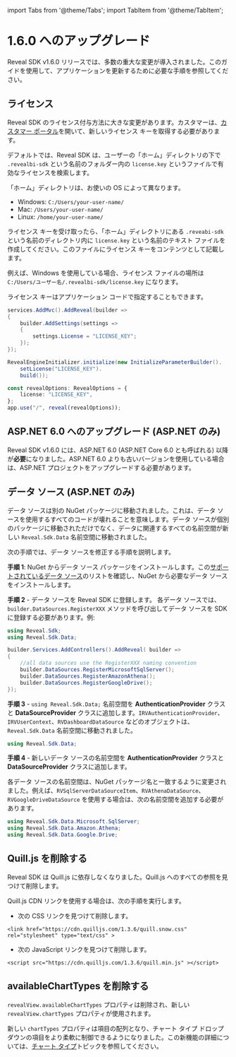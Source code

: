 import Tabs from '@theme/Tabs';
import TabItem from '@theme/TabItem';

# 1.6.0 へのアップグレード

Reveal SDK v1.6.0 リリースでは、多数の重大な変更が導入されました。このガイドを使用して、アプリケーションを更新するために必要な手順を参照してください。

## ライセンス

Reveal SDK のライセンス付与方法に大きな変更があります。カスタマーは、[カスタマー ポータル](https://account.infragistics.com/subscriptions)を開いて、新しいライセンス キーを取得する必要があります。

デフォルトでは、Reveal SDK は、ユーザーの「ホーム」ディレクトリの下で `.revealbi-sdk` という名前のフォルダー内の `license.key` というファイルで有効なライセンスを検索します。

「ホーム」ディレクトリは、お使いの OS によって異なります。
- Windows: `C:/Users/your-user-name/`
- Mac: `/Users/your-user-name/`
- Linux: `/home/your-user-name/`

ライセンス キーを受け取ったら、「ホーム」ディレクトリにある `.reveabi-sdk` という名前のディレクトリ内に `license.key` という名前のテキスト ファイルを作成してください。このファイルにライセンス キーをコンテンツとして記載します。

例えば、Windows を使用している場合、ライセンス ファイルの場所は `C:/Users/ユーザー名/.revealbi-sdk/license.key` になります。

ライセンス キーはアプリケーション コードで指定することもできます。

<Tabs groupId="code" queryString>
  <TabItem value="aspnet" label="ASP.NET" default>

```cs
services.AddMvc().AddReveal(builder => 
{
    builder.AddSettings(settings =>
    {
        settings.License = "LICENSE_KEY";
    });
});
```

  </TabItem>

  <TabItem value="java" label="Java">

```java
RevealEngineInitializer.initialize(new InitializeParameterBuilder().
    setLicense("LICENSE_KEY").
    build());
```

  </TabItem>

  <TabItem value="node" label="Node.js">    

```ts
const revealOptions: RevealOptions = {
	license: "LICENSE_KEY",
};
app.use("/", reveal(revealOptions));
```

  </TabItem>
</Tabs>

## ASP.NET 6.0 へのアップグレード (ASP.NET のみ)
Reveal SDK v1.6.0 には、ASP.NET 6.0 (ASP.NET Core 6.0 とも呼ばれる) 以降が**必要**になりました。ASP.NET 6.0 よりも古いバージョンを使用している場合は、ASP.NET プロジェクトをアップグレードする必要があります。


## データ ソース (ASP.NET のみ)
データ ソースは別の NuGet パッケージに移動されました。これは、データ ソースを使用するすべてのコードが壊れることを意味します。データ ソースが個別のパッケージに移動されただけでなく、データに関連するすべての名前空間が新しい `Reveal.Sdk.Data` 名前空間に移動されました。

次の手順では、データ ソースを修正する手順を説明します。

**手順 1**: NuGet からデータ ソース パッケージをインストールします。この[サポートされているデータ ソース](/web/datasources#サポートされているデータ-ソース)のリストを確認し、NuGet から必要なデータ ソースをインストールします。

**手順 2** - データ ソースを Reveal SDK に登録します。 各データ ソースでは、`builder.DataSources.RegisterXXX` メソッドを呼び出してデータ ソースを SDK に登録する必要があります。例:

<Tabs groupId="code" queryString>
  <TabItem value="aspnet" label="ASP.NET" default>

```cs
using Reveal.Sdk;
using Reveal.Sdk.Data;

builder.Services.AddControllers().AddReveal( builder =>
{
    //all data sources use the RegisterXXX naming convention
    builder.DataSources.RegisterMicrosoftSqlServer();
    builder.DataSources.RegisterAmazonAthena();
    builder.DataSources.RegisterGoogleDrive();
});
```

  </TabItem>

</Tabs>

**手順 3** - `using Reveal.Sdk.Data;` 名前空間を **AuthenticationProvider** クラスと **DataSourceProvider** クラスに追加します。`IRVAuthenticationProvider`、`IRVUserContext`、`RVDashboardDataSource` などのオブジェクトは、`Reveal.Sdk.Data` 名前空間に移動されました。

```cs
using Reveal.Sdk.Data;
```

**手順 4** - 新しいデータ ソースの名前空間を **AuthenticationProvider** クラスと **DataSourceProvider** クラスに追加します。

各データ ソースの名前空間は、NuGet パッケージ名と一致するように変更されました。例えば、`RVSqlServerDataSourceItem`、`RVAthenaDataSource`、`RVGoogleDriveDataSource` を使用する場合は、次の名前空間を追加する必要があります。

```cs
using Reveal.Sdk.Data.Microsoft.SqlServer;
using Reveal.Sdk.Data.Amazon.Athena;
using Reveal.Sdk.Data.Google.Drive;
```

## Quill.js を削除する
Reveal SDK は Quill.js に依存しなくなりました。Quill.js へのすべての参照を見つけて削除します。

Quill.js CDN リンクを使用する場合は、次の手順を実行します。

- 次の CSS リンクを見つけて削除します。
```
<link href="https://cdn.quilljs.com/1.3.6/quill.snow.css" rel="stylesheet" type="text/css" >
```

- 次の JavaScript リンクを見つけて削除します。
```
<script src="https://cdn.quilljs.com/1.3.6/quill.min.js" ></script>
```

## availableChartTypes を削除する

`revealView.availableChartTypes` プロパティは削除され、新しい `revealView.chartTypes` プロパティが使用されます。

新しい `chartTypes` プロパティは項目の配列となり、チャート タイプ ドロップダウンの項目をより柔軟に制御できるようになりました。この新機能の詳細については、[チャート タイプ](/web/chart-types)トピックを参照してください。